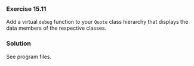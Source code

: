 ### Exercise 15.11

Add a virtual `debug` function to your `Quote` class hierarchy that displays the
data members of the respective classes.

### Solution

See program files.
